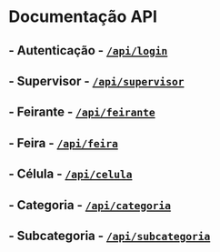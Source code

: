# Documentação API

## - Autenticação - [`/api/login`](login.md)

## - Supervisor - [`/api/supervisor`](supervisor.md)

## - Feirante - [`/api/feirante`](feirante.md)

## - Feira - [`/api/feira`](feira.md)

## - Célula - [`/api/celula`](celula.md)

## - Categoria - [`/api/categoria`](categoria.md)

## - Subcategoria - [`/api/subcategoria`](subcategoria.md)

